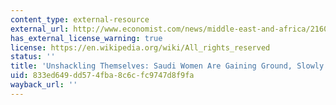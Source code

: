 ```yaml
---
content_type: external-resource
external_url: http://www.economist.com/news/middle-east-and-africa/21602249-saudi-women-are-gaining-ground-slowly-unshackling-themselves
has_external_license_warning: true
license: https://en.wikipedia.org/wiki/All_rights_reserved
status: ''
title: 'Unshackling Themselves: Saudi Women Are Gaining Ground, Slowly'
uid: 833ed649-dd57-4fba-8c6c-fc9747d8f9fa
wayback_url: ''
---
```

